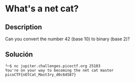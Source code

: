 # What's a net cat?

## Description
Can you convert the number 42 (base 10) to binary (base 2)?

## Solución

```
└─$ nc jupiter.challenges.picoctf.org 25103
You're on your way to becoming the net cat master
picoCTF{nEtCat_Mast3ry_d0c64587}
```

